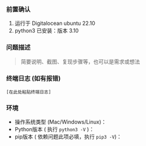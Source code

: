 ### 前置确认

1. 运行于 Digitalocean ubuntu 22.10
2. python3 已安装：版本 3.10


### 问题描述

> 简要说明、截图、复现步骤等，也可以是需求或想法


### 终端日志 (如有报错)

```
[在此处粘贴终端日志]
```


### 环境

 - 操作系统类型  (Mac/Windows/Linux)：
 - Python版本  ( 执行 `python3 -V` )：                      
 - pip版本  ( 依赖问题此项必填，执行 `pip3 -V`)：